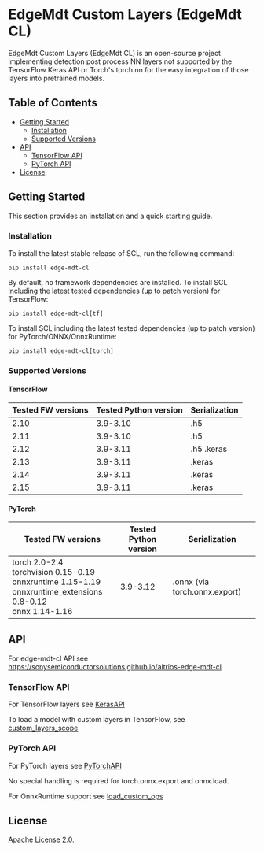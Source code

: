 # EdgeMdt Custom Layers (EdgeMdt CL)

EdgeMdt Custom Layers (EdgeMdt CL) is an open-source project implementing detection post process NN layers not supported by the TensorFlow Keras API or Torch's torch.nn for the easy integration of those layers into pretrained models.

## Table of Contents

- [Getting Started](#getting-started)
  - [Installation](#installation)
  - [Supported Versions](#supported-versions)
- [API](#api)
  - [TensorFlow API](#tensorflow-api)
  - [PyTorch API](#pytorch-api)
- [License](#license)


## Getting Started

This section provides an installation and a quick starting guide.

### Installation

To install the latest stable release of SCL, run the following command:
```
pip install edge-mdt-cl
```
By default, no framework dependencies are installed.
To install SCL including the latest tested dependencies (up to patch version) for TensorFlow:
```
pip install edge-mdt-cl[tf]
```
To install SCL including the latest tested dependencies (up to patch version) for PyTorch/ONNX/OnnxRuntime:
```
pip install edge-mdt-cl[torch]
```
### Supported Versions

#### TensorFlow

| **Tested FW versions** | **Tested Python version** | **Serialization** |
|------------------------|---------------------------|-------------------|
| 2.10                   | 3.9-3.10                  | .h5               |
| 2.11                   | 3.9-3.10                  | .h5               |
| 2.12                   | 3.9-3.11                  | .h5  .keras       |
| 2.13                   | 3.9-3.11                  | .keras            |
| 2.14                   | 3.9-3.11                  | .keras            |
| 2.15                   | 3.9-3.11                  | .keras            |

#### PyTorch

| **Tested FW versions**                                                                                                   | **Tested Python version** | **Serialization**              |
|--------------------------------------------------------------------------------------------------------------------------|---------------------------|--------------------------------|
| torch 2.0-2.4<br/>torchvision 0.15-0.19<br/>onnxruntime 1.15-1.19<br/>onnxruntime_extensions 0.8-0.12<br/>onnx 1.14-1.16 | 3.9-3.12                  | .onnx (via torch.onnx.export)  |

## API
For edge-mdt-cl API see https://sonysemiconductorsolutions.github.io/aitrios-edge-mdt-cl

### TensorFlow API
For TensorFlow layers see
[KerasAPI](https://sonysemiconductorsolutions.github.io/aitrios-edge-mdt-cl/edgemdt_cl/keras.html)

To load a model with custom layers in TensorFlow, see [custom_layers_scope](https://sonysemiconductorsolutions.github.io/aitrios-edge-mdt-cl/edgemdt_cl/keras.html#custom_layers_scope)

### PyTorch API
For PyTorch layers see
[PyTorchAPI](https://sonysemiconductorsolutions.github.io/aitrios-edge-mdt-cl/edgemdt_cl/pytorch.html)

No special handling is required for torch.onnx.export and onnx.load.

For OnnxRuntime support see [load_custom_ops](https://sonysemiconductorsolutions.github.io/aitrios-edge-mdt-cl/edgemdt_cl/pytorch.html#load_custom_ops) 

## License
[Apache License 2.0](LICENSE.md).


